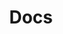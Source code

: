 ---
title: Docs
linktitle: Docs
description: Learn how to use Keptn.
cascade:
  type: docs
  currentversion: main
---